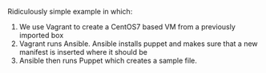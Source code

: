 Ridiculously simple example in which:

1. We use Vagrant to create a CentOS7 based VM from a previously imported box
2. Vagrant runs Ansible.  Ansible installs puppet and makes sure that a new
   manifest is inserted where it should be
3. Ansible then runs Puppet which creates a sample file.
